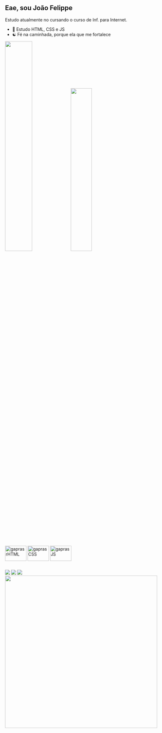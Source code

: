 ## Eae, sou João Felippe <br>
<p> Estudo atualmente no cursando o curso de Inf. para Internet. </p>

- 🌱 Estudo HTML, CSS e JS
- ☯ Fé na caminhada, porque ela que me fortalece
<div>
<picture>
<source
  srcset="https://github-readme-stats.vercel.app/api?username=yGapras&show_icons=true&theme=cobalt"
/>
 <img width="42%" src="https://github-readme-stats.vercel.app/api?username=yGapras&show_icons=true" />
</picture>
 <img width="37%"src="https://github-readme-stats.vercel.app/api/top-langs/?username=yGapras&layout=compact&theme=cobalt" />
  </div>
   <div style="display: inline-block"><br>
  <img align="center" alt="gaprasrHTML" height="50" width="70" src="https://cdn.jsdelivr.net/gh/devicons/devicon/icons/html5/html5-original.svg" />
  <img align="center" alt="gaprasCSS" height="50" width="70" src="https://cdn.jsdelivr.net/gh/devicons/devicon/icons/css3/css3-original.svg" />
  <img align="center" alt="gaprasJS" height="50" width="70" src="https://cdn.jsdelivr.net/gh/devicons/devicon/icons/javascript/javascript-original.svg" />
  </div>
  
  ##

  <div> 
  <a href="https://instagram.com/jao__felippe/" target="_blank"><img src="https://img.shields.io/badge/-Instagram-%23E4405F?style=for-the-badge&logo=instagram&logoColor=white" target="_blank"></a>
  <a href = "mailto:oliveirajoaofelippe@gmail.com"><img src="https://img.shields.io/badge/-Gmail-%23333?style=for-the-badge&logo=gmail&logoColor=white" target="_blank"></a>
  <a href="https://www.linkedin.com/in/" target="_blank"><img src="https://img.shields.io/badge/-LinkedIn-%230077B5?style=for-the-badge&logo=linkedin&logoColor=white" target="_blank"></a>    
  </div>
  <img align="center" height="500px" widht="1000px"  src="https://github.com/yGapras/yGapras/assets/137323840/0edc1e11-d85a-4afc-a534-8cdaec1a27bc">

  
